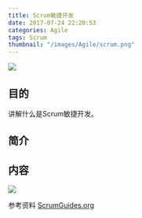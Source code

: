 ```yaml
---
title: Scrum敏捷开发
date: 2017-07-24 22:20:53
categories: Agile
tags: Scrum
thumbnail: "/images/Agile/scrum.png"
---
```

![](/images/Agile/scrum.png)

## 目的
讲解什么是Scrum敏捷开发。

<!--more-->

## 简介

## 内容
![](/images/Agile/scrum_mindset.png)

参考资料
[ScrumGuides.org](http://www.scrumguides.org/scrum-guide.html)
